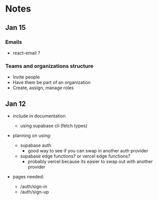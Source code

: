 # Notes

## Jan 15

### Emails

- react-email ?

### Teams and organizations structure

- Invite people
- Have them be part of an organization
- Create, assign, manage roles

## Jan 12

- include in documentation

  - using supabase cli (fetch types)

- planning on using:
  - supabase auth
    - good way to see if you can swap in another auth provider
  - supabase edge functions? or vercel edge functions?
    - probably vercel because its easier to swap out with another provider
- pages needed:
  - /auth/sign-in
  - /auth/sign-up
